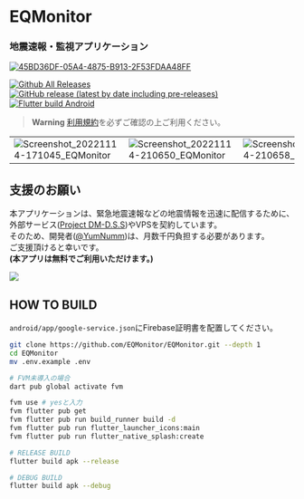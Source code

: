 # EQMonitor
### 地震速報・監視アプリケーション

[![45BD36DF-05A4-4875-B913-2F53FDAA48FF](https://user-images.githubusercontent.com/73390859/183258345-ac71c9ca-b794-4c00-bd7d-a9a20693464e.png)](https://github.com/EQMonitor/EQMonitor)

[![Github All Releases](https://img.shields.io/github/downloads/EQMonitor/EQMonitor/total.svg)](https://github.com/EQMonitor/EQMonitor/tags)
[![GitHub release (latest by date including pre-releases)](https://img.shields.io/github/v/release/EQMonitor/EQMonitor?color=blue&include_prereleases&label=Release)](https://github.com/EQMonitor/EQMonitor/releases/latest)
[![Flutter build Android](https://github.com/EQMonitor/EQMonitor/actions/workflows/android-release.yaml/badge.svg)](https://github.com/EQMonitor/EQMonitor/actions/workflows/android-release.yaml)

> **Warning**  [利用規約](https://github.com/EQMonitor/EQMonitor/blob/main/assets/docs/term_of_service.md)を必ずご確認の上ご利用ください。


||||
|---|---|---|
|![Screenshot_20221114-171045_EQMonitor](https://user-images.githubusercontent.com/73390859/201656094-c98e6942-489d-48dc-9ff5-80aa6d9e6247.png)|![Screenshot_20221114-210650_EQMonitor](https://user-images.githubusercontent.com/73390859/201656208-87ae0eed-bf39-47d4-8003-9745ffba56c2.png)|![Screenshot_20221114-210658_EQMonitor](https://user-images.githubusercontent.com/73390859/201656236-70d20f7c-6870-4d0f-a7d0-17777e6b276b.png)|


## 支援のお願い
本アプリケーションは、緊急地震速報などの地震情報を迅速に配信するために、外部サービス([Project DM-D.S.S](https://dmdata.jp/))やVPSを契約しています。  
そのため、開発者([@YumNumm](https://github.com/YumNumm))は、月数千円負担する必要があります。  
ご支援頂けると幸いです。  
**(本アプリは無料でご利用いただけます。)**  

[![](https://user-images.githubusercontent.com/73390859/201659680-63768eda-b774-4709-9c89-0e71771f6135.jpeg)](https://www.buymeacoffee.com/mgmg)





## HOW TO BUILD

`android/app/google-service.json`にFirebase証明書を配置してください。

```bash
git clone https://github.com/EQMonitor/EQMonitor.git --depth 1 
cd EQMonitor
mv .env.example .env

# FVM未導入の場合
dart pub global activate fvm

fvm use # yesと入力
fvm flutter pub get
fvm flutter pub run build_runner build -d
fvm flutter pub run flutter_launcher_icons:main
fvm flutter pub run flutter_native_splash:create

# RELEASE BUILD
flutter build apk --release

# DEBUG BUILD
flutter build apk --debug
```
